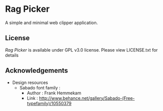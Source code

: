# Rag Picker

A simple and minimal web clipper application.

## License

*Rag Picker* is available under GPL v3.0 license. Please view LICENSE.txt for
details

## Acknowledgements

- Design resources
  - Sabado font family :
    - Author : Frank Hemmekam
    - Link : http://www.behance.net/gallery/Sabado-(Free-typefamily)/10550379
